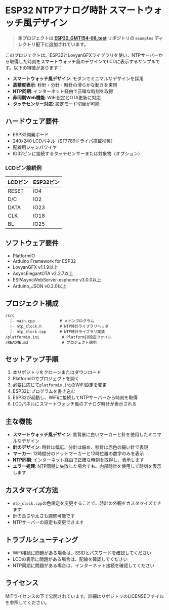 # ESP32 NTPアナログ時計 スマートウォッチ風デザイン

> **本プロジェクトは [ESP32_GMT154-06_test](https://github.com/tomorrow56/ESP32_GMT154-06_test) リポジトリの `examples` ディレクトリ配下に追加されています。**

このプロジェクトは、ESP32とLovyanGFXライブラリを使い、NTPサーバーから取得した時刻をスマートウォッチ風のデザインでLCDに表示するサンプルです。以下の特徴があります：

- **スマートウォッチ風デザイン**: モダンでミニマルなデザインを採用
- **高精度表示**: 秒針・分針・時針の滑らかな動きを実現
- **NTP同期**: インターネット経由で正確な時刻を取得
- **非同期Web機能**: WiFi設定とOTA更新に対応
- **タッチセンサー対応**: 設定モード切替が可能

## ハードウェア要件
- ESP32開発ボード
- 240x240 LCDパネル（ST7789ドライバ搭載推奨）
- 配線用ジャンパワイヤ
- IO32ピンに接続するタッチセンサーまたは対象物（オプション）

### LCDピン接続例
| LCDピン | ESP32ピン |
|---------|-----------|
| RESET   | IO4       |
| D/C     | IO2       |
| DATA    | IO23      |
| CLK     | IO18      |
| BL      | IO25      |

## ソフトウェア要件
- PlatformIO
- Arduino Framework for ESP32
- LovyanGFX v1.1.9以上
- AsyncElegantOTA v2.2.7以上
- ESPAsyncWebServer-esphome v3.0.0以上
- Arduino_JSON v0.2.0以上

## プロジェクト構成

```
/src
  |- main.cpp           # メインプログラム
  |- ntp_clock.h        # NTP時計ライブラリヘッダ
  |- ntp_clock.cpp      # NTP時計ライブラリ実装
/platformio.ini          # PlatformIO設定ファイル
/README.md               # プロジェクト説明
```

## セットアップ手順
1. 本リポジトリをクローンまたはダウンロード
2. PlatformIOでプロジェクトを開く
3. 必要に応じて`platformio.ini`のWiFi設定を変更
4. ESP32にプログラムを書き込む
5. ESP32が起動し、WiFiに接続してNTPサーバーから時刻を取得
6. LCDパネルにスマートウォッチ風のアナログ時計が表示される

## 主な機能
- **スマートウォッチ風デザイン**: 黒背景に白いマーカーと針を使用したミニマルなデザイン
- **針のデザイン**: 時針は幅広、分針は細め、秒針は赤色の細い針で表現
- **マーカー**: 12時間分のドットマーカーと12時位置の数字のみを表示
- **NTP同期**: インターネット経由で正確な時刻を取得し、表示します
- **エラー処理**: NTP同期に失敗した場合でも、内部時計を使用して時刻を表示します

## カスタマイズ方法
- `ntp_clock.cpp`の色設定を変更することで、時計の外観をカスタマイズできます
- 針の長さや太さも調整可能です
- NTPサーバーの設定も変更できます

## トラブルシューティング
- WiFi接続に問題がある場合は、SSIDとパスワードを確認してください
- LCDの表示に問題がある場合は、配線を確認してください
- NTP同期に問題がある場合は、インターネット接続を確認してください

## ライセンス
MITライセンスの下で公開されています。詳細はリポジトリのLICENSEファイルを参照してください。
